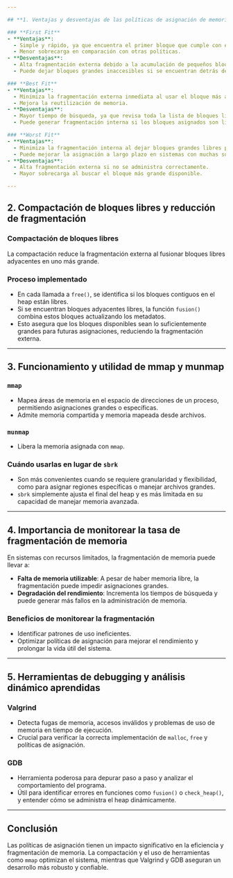 ```yaml
---

## **1. Ventajas y desventajas de las políticas de asignación de memoria**

### **First Fit**
- **Ventajas**:  
  - Simple y rápido, ya que encuentra el primer bloque que cumple con el tamaño solicitado.  
  - Menor sobrecarga en comparación con otras políticas.  
- **Desventajas**:  
  - Alta fragmentación externa debido a la acumulación de pequeños bloques no utilizados.  
  - Puede dejar bloques grandes inaccesibles si se encuentran detrás de bloques más pequeños ocupados.  

### **Best Fit**
- **Ventajas**:  
  - Minimiza la fragmentación externa inmediata al usar el bloque más ajustado al tamaño solicitado.  
  - Mejora la reutilización de memoria.  
- **Desventajas**:  
  - Mayor tiempo de búsqueda, ya que revisa toda la lista de bloques libres.  
  - Puede generar fragmentación interna si los bloques asignados son ligeramente más grandes que lo necesario.  

### **Worst Fit**
- **Ventajas**:  
  - Minimiza la fragmentación interna al dejar bloques grandes libres para futuras asignaciones.  
  - Puede mejorar la asignación a largo plazo en sistemas con muchas solicitudes grandes.  
- **Desventajas**:  
  - Alta fragmentación externa si no se administra correctamente.  
  - Mayor sobrecarga al buscar el bloque más grande disponible.  

---
```


## **2. Compactación de bloques libres y reducción de fragmentación**

### **Compactación de bloques libres**
La compactación reduce la fragmentación externa al fusionar bloques libres adyacentes en uno más grande.  

### **Proceso implementado**
- En cada llamada a `free()`, se identifica si los bloques contiguos en el heap están libres.  
- Si se encuentran bloques adyacentes libres, la función `fusion()` combina estos bloques actualizando los metadatos.  
- Esto asegura que los bloques disponibles sean lo suficientemente grandes para futuras asignaciones, reduciendo la fragmentación externa.  

---

## **3. Funcionamiento y utilidad de mmap y munmap**

### **`mmap`**
- Mapea áreas de memoria en el espacio de direcciones de un proceso, permitiendo asignaciones grandes o específicas.  
- Admite memoria compartida y memoria mapeada desde archivos.  

### **`munmap`**
- Libera la memoria asignada con `mmap`.  

### **Cuándo usarlas en lugar de `sbrk`**
- Son más convenientes cuando se requiere granularidad y flexibilidad, como para asignar regiones específicas o manejar archivos grandes.  
- `sbrk` simplemente ajusta el final del heap y es más limitada en su capacidad de manejar memoria avanzada.  

---

## **4. Importancia de monitorear la tasa de fragmentación de memoria**

En sistemas con recursos limitados, la fragmentación de memoria puede llevar a:  
- **Falta de memoria utilizable**: A pesar de haber memoria libre, la fragmentación puede impedir asignaciones grandes.  
- **Degradación del rendimiento**: Incrementa los tiempos de búsqueda y puede generar más fallos en la administración de memoria.  

### **Beneficios de monitorear la fragmentación**
- Identificar patrones de uso ineficientes.  
- Optimizar políticas de asignación para mejorar el rendimiento y prolongar la vida útil del sistema.  

---

## **5. Herramientas de debugging y análisis dinámico aprendidas**

### **Valgrind**
- Detecta fugas de memoria, accesos inválidos y problemas de uso de memoria en tiempo de ejecución.  
- Crucial para verificar la correcta implementación de `malloc`, `free` y políticas de asignación.  

### **GDB**
- Herramienta poderosa para depurar paso a paso y analizar el comportamiento del programa.  
- Útil para identificar errores en funciones como `fusion()` o `check_heap()`, y entender cómo se administra el heap dinámicamente.  

---

## **Conclusión**
Las políticas de asignación tienen un impacto significativo en la eficiencia y fragmentación de memoria. La compactación y el uso de herramientas como `mmap` optimizan el sistema, mientras que Valgrind y GDB aseguran un desarrollo más robusto y confiable.
```